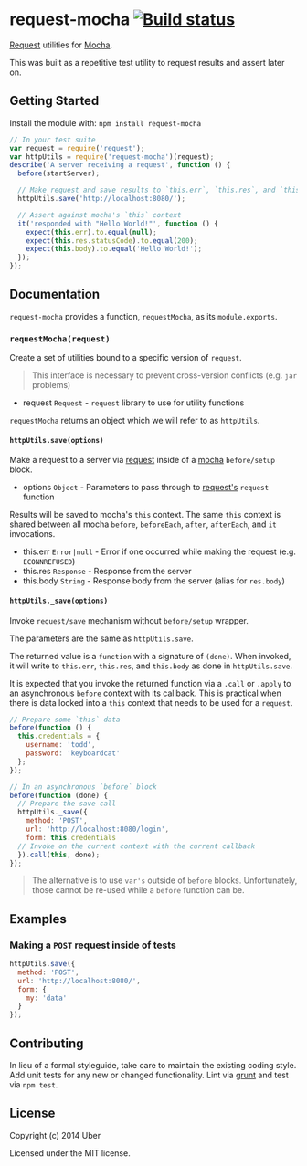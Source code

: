 # request-mocha [![Build status](https://travis-ci.org/uber/request-mocha.png?branch=master)](https://travis-ci.org/uber/request-mocha)

[Request][request] utilities for [Mocha][mocha].

[request]: https://github.com/mikeal/request
[mocha]: https://github.com/visionmedia/mocha

This was built as a repetitive test utility to request results and assert later on.

## Getting Started
Install the module with: `npm install request-mocha`

```javascript
// In your test suite
var request = require('request');
var httpUtils = require('request-mocha')(request);
describe('A server receiving a request', function () {
  before(startServer);

  // Make request and save results to `this.err`, `this.res`, and `this.body`
  httpUtils.save('http://localhost:8080/');

  // Assert against mocha's `this` context
  it('responded with "Hello World!"', function () {
    expect(this.err).to.equal(null);
    expect(this.res.statusCode).to.equal(200);
    expect(this.body).to.equal('Hello World!');
  });
});
```

## Documentation
`request-mocha` provides a function, `requestMocha`, as its `module.exports`.

### `requestMocha(request)`
Create a set of utilities bound to a specific version of `request`.

> This interface is necessary to prevent cross-version conflicts (e.g. `jar` problems)

- request `Request` - `request` library to use for utility functions

`requestMocha` returns an object which we will refer to as `httpUtils`.

#### `httpUtils.save(options)`
Make a request to a server via [request][] inside of a [mocha][] `before/setup` block.

- options `Object` - Parameters to pass through to [request's][request] `request` function

Results will be saved to mocha's `this` context. The same `this` context is shared between all mocha `before`, `beforeEach`, `after`, `afterEach`, and `it` invocations.

- this.err `Error|null` - Error if one occurred while making the request (e.g. `ECONNREFUSED`)
- this.res `Response` - Response from the server
- this.body `String` - Response body from the server (alias for `res.body`)

#### `httpUtils._save(options)`
Invoke `request/save` mechanism without `before/setup` wrapper.

The parameters are the same as `httpUtils.save`.

The returned value is a `function` with a signature of `(done)`. When invoked, it will write to `this.err`, `this.res`, and `this.body` as done in `httpUtils.save`.

It is expected that you invoke the returned function via a `.call` or `.apply` to an asynchronous `before` context with its callback. This is practical when there is data locked into a `this` context that needs to be used for a `request`.

```js
// Prepare some `this` data
before(function () {
  this.credentials = {
    username: 'todd',
    password: 'keyboardcat'
  };
});

// In an asynchronous `before` block
before(function (done) {
  // Prepare the save call
  httpUtils._save({
    method: 'POST',
    url: 'http://localhost:8080/login',
    form: this.credentials
  // Invoke on the current context with the current callback
  }).call(this, done);
});
```

> The alternative is to use `var's` outside of `before` blocks. Unfortunately, those cannot be re-used while a `before` function can be.

## Examples
### Making a `POST` request inside of tests
```js
httpUtils.save({
  method: 'POST',
  url: 'http://localhost:8080/',
  form: {
    my: 'data'
  }
});
```

## Contributing
In lieu of a formal styleguide, take care to maintain the existing coding style. Add unit tests for any new or changed functionality. Lint via [grunt](https://github.com/gruntjs/grunt) and test via `npm test`.

## License
Copyright (c) 2014 Uber

Licensed under the MIT license.
